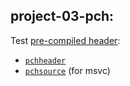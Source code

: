 ## project-03-pch:

Test [pre-compiled header](https://premake.github.io/docs/Precompiled-Headers):

- [`pchheader`](https://premake.github.io/docs/pchheader)
- [`pchsource`](https://premake.github.io/docs/pchsource) (for msvc)

